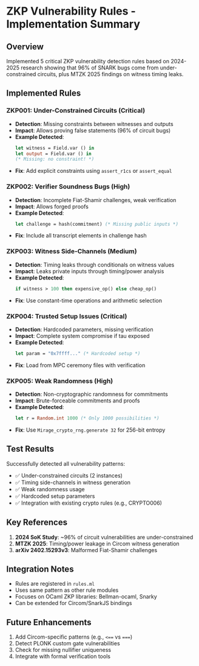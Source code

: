 # ZKP Vulnerability Rules - Implementation Summary

## Overview
Implemented 5 critical ZKP vulnerability detection rules based on 2024-2025 research showing that 96% of SNARK bugs come from under-constrained circuits, plus MTZK 2025 findings on witness timing leaks.

## Implemented Rules

### ZKP001: Under-Constrained Circuits (Critical)
- **Detection**: Missing constraints between witnesses and outputs
- **Impact**: Allows proving false statements (96% of circuit bugs)
- **Example Detected**:
  ```ocaml
  let witness = Field.var () in
  let output = Field.var () in
  (* Missing: no constraint! *)
  ```
- **Fix**: Add explicit constraints using `assert_r1cs` or `assert_equal`

### ZKP002: Verifier Soundness Bugs (High)
- **Detection**: Incomplete Fiat-Shamir challenges, weak verification
- **Impact**: Allows forged proofs
- **Example Detected**:
  ```ocaml
  let challenge = hash(commitment) (* Missing public inputs *)
  ```
- **Fix**: Include all transcript elements in challenge hash

### ZKP003: Witness Side-Channels (Medium)
- **Detection**: Timing leaks through conditionals on witness values
- **Impact**: Leaks private inputs through timing/power analysis
- **Example Detected**:
  ```ocaml
  if witness > 100 then expensive_op() else cheap_op()
  ```
- **Fix**: Use constant-time operations and arithmetic selection

### ZKP004: Trusted Setup Issues (Critical)
- **Detection**: Hardcoded parameters, missing verification
- **Impact**: Complete system compromise if tau exposed
- **Example Detected**:
  ```ocaml
  let param = "0x7ffff..." (* Hardcoded setup *)
  ```
- **Fix**: Load from MPC ceremony files with verification

### ZKP005: Weak Randomness (High)
- **Detection**: Non-cryptographic randomness for commitments
- **Impact**: Brute-forceable commitments and proofs
- **Example Detected**:
  ```ocaml
  let r = Random.int 1000 (* Only 1000 possibilities *)
  ```
- **Fix**: Use `Mirage_crypto_rng.generate 32` for 256-bit entropy

## Test Results

Successfully detected all vulnerability patterns:
- ✅ Under-constrained circuits (2 instances)
- ✅ Timing side-channels in witness generation
- ✅ Weak randomness usage
- ✅ Hardcoded setup parameters
- ✅ Integration with existing crypto rules (e.g., CRYPTO006)

## Key References
1. **2024 SoK Study**: ~96% of circuit vulnerabilities are under-constrained
2. **MTZK 2025**: Timing/power leakage in Circom witness generation
3. **arXiv 2402.15293v3**: Malformed Fiat-Shamir challenges

## Integration Notes
- Rules are registered in `rules.ml`
- Uses same pattern as other rule modules
- Focuses on OCaml ZKP libraries: Bellman-ocaml, Snarky
- Can be extended for Circom/SnarkJS bindings

## Future Enhancements
1. Add Circom-specific patterns (e.g., `<==` vs `===`)
2. Detect PLONK custom gate vulnerabilities
3. Check for missing nullifier uniqueness
4. Integrate with formal verification tools